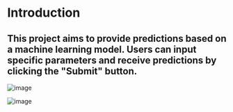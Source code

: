 # Introduction

## This project aims to provide predictions based on a machine learning model. Users can input specific parameters and receive predictions by clicking the "Submit" button.


![image](https://github.com/hrushikeshnayak/machine-learning-projects-/assets/96150298/21534c02-0332-4d9c-9b00-4c404aa1f78c)


![image](https://github.com/hrushikeshnayak/machine-learning-projects-/assets/96150298/6116aa29-c7bb-4214-b9e5-d6c62c0c92ee)

